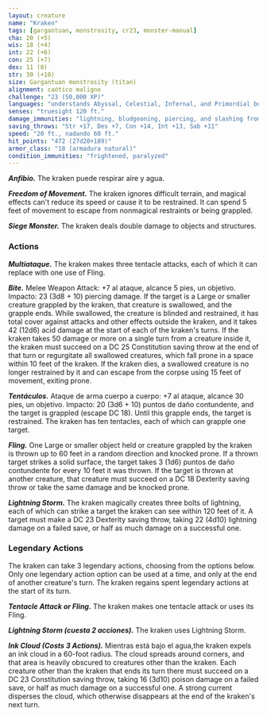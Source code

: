 ```yaml
---
layout: creature
name: "Kraken"
tags: [gargantuan, monstrosity, cr23, monster-manual]
cha: 20 (+5)
wis: 18 (+4)
int: 22 (+6)
con: 25 (+7)
dex: 11 (0)
str: 30 (+10)
size: Gargantuan monstrosity (titan)
alignment: caótico maligno
challenge: "23 (50,000 XP)"
languages: "understands Abyssal, Celestial, Infernal, and Primordial but can't speak, telepathy 120 ft."
senses: "truesight 120 ft."
damage_immunities: "lightning, bludgeoning, piercing, and slashing from nonmagical weapons"
saving_throws: "Str +17, Des +7, Con +14, Int +13, Sab +11"
speed: "20 ft., nadando 60 ft."
hit_points: "472 (27d20+189)"
armor_class: "18 (armadura natural)"
condition_immunities: "frightened, paralyzed"
---
```


***Anfibio.*** The kraken puede respirar aire y agua.

***Freedom of Movement.*** The kraken ignores difficult terrain, and magical effects can't reduce its speed or cause it to be restrained. It can spend 5 feet of movement to escape from nonmagical restraints or being grappled.

***Siege Monster.*** The kraken deals double damage to objects and structures.

### Actions

***Multiataque.*** The kraken makes three tentacle attacks, each of which it can replace with one use of Fling.

***Bite.*** Melee Weapon Attack: +7 al ataque, alcance 5 pies, un objetivo. Impacto: 23 (3d8 + 10) piercing damage. If the target is a Large or smaller creature grappled by the kraken, that creature is swallowed, and the grapple ends. While swallowed, the creature is blinded and restrained, it has total cover against attacks and other effects outside the kraken, and it takes 42 (12d6) acid damage at the start of each of the kraken's turns. If the kraken takes 50 damage or more on a single turn from a creature inside it, the kraken must succeed on a DC 25 Constitution saving throw at the end of that turn or regurgitate all swallowed creatures, which fall prone in a space within 10 feet of the kraken. If the kraken dies, a swallowed creature is no longer restrained by it and can escape from the corpse using 15 feet of movement, exiting prone.

***Tentáculos.*** Ataque de arma cuerpo a cuerpo: +7 al ataque, alcance 30 pies, un objetivo. Impacto: 20 (3d6 + 10) puntos de daño contundente, and the target is grappled (escape DC 18). Until this grapple ends, the target is restrained. The kraken has ten tentacles, each of which can grapple one target.

***Fling.*** One Large or smaller object held or creature grappled by the kraken is thrown up to 60 feet in a random direction and knocked prone. If a thrown target strikes a solid surface, the target takes 3 (1d6) puntos de daño contundente for every 10 feet it was thrown. If the target is thrown at another creature, that creature must succeed on a DC 18 Dexterity saving throw or take the same damage and be knocked prone.

***Lightning Storm.*** The kraken magically creates three bolts of lightning, each of which can strike a target the kraken can see within 120 feet of it. A target must make a DC 23 Dexterity saving throw, taking 22 (4d10) lightning damage on a failed save, or half as much damage on a successful one.

### Legendary Actions

The kraken can take 3 legendary actions, choosing from the options below. Only one legendary action option can be used at a time, and only at the end of another creature's turn. The kraken regains spent legendary actions at the start of its turn.

***Tentacle Attack or Fling.*** The kraken makes one tentacle attack or uses its Fling.

***Lightning Storm (cuesta 2 acciones).*** The kraken uses Lightning Storm.

***Ink Cloud (Costs 3 Actions).*** Mientras está bajo el agua,the kraken expels an ink cloud in a 60-foot radius. The cloud spreads around corners, and that area is heavily obscured to creatures other than the kraken. Each creature other than the kraken that ends its turn there must succeed on a DC 23 Constitution saving throw, taking 16 (3d10) poison damage on a failed save, or half as much damage on a successful one. A strong current disperses the cloud, which otherwise disappears at the end of the kraken's next turn.